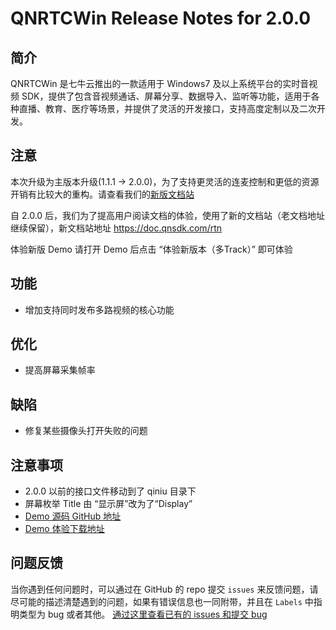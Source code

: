 # QNRTCWin Release Notes for 2.0.0

## 简介
QNRTCWin 是七牛云推出的一款适用于 Windows7 及以上系统平台的实时音视频 SDK，提供了包含音视频通话、屏幕分享、数据导入、监听等功能，适用于各种直播、教育、医疗等场景，并提供了灵活的开发接口，支持高度定制以及二次开发。

## 注意
本次升级为主版本升级(1.1.1 -> 2.0.0)，为了支持更灵活的连麦控制和更低的资源开销有比较大的重构。请查看我们的[新版文档站](https://doc.qnsdk.com/rtn/windows/)

自 2.0.0 后，我们为了提高用户阅读文档的体验，使用了新的文档站（老文档地址继续保留），新文档站地址 https://doc.qnsdk.com/rtn

体验新版 Demo 请打开 Demo 后点击 “体验新版本（多Track）” 即可体验

## 功能
- 增加支持同时发布多路视频的核心功能

## 优化
- 提高屏幕采集帧率

## 缺陷
- 修复某些摄像头打开失败的问题

## 注意事项
- 2.0.0 以前的接口文件移动到了 qiniu 目录下
- 屏幕枚举 Title 由 “显示屏”改为了“Display”
- [Demo 源码 GitHub 地址](https://github.com/pili-engineering/QNRTC-Windows)
- [Demo 体验下载地址](https://sdk-release.qnsdk.com/%E4%B8%83%E7%89%9B%20RTN%20Windows%20Demo%202.0.0.zip) 

## 问题反馈 
当你遇到任何问题时，可以通过在 GitHub 的 repo 提交 `issues` 来反馈问题，请尽可能的描述清楚遇到的问题，如果有错误信息也一同附带，并且在 ```Labels``` 中指明类型为 bug 或者其他。 [通过这里查看已有的 issues 和提交 bug](https://github.com/pili-engineering/QNRTC-Windows)